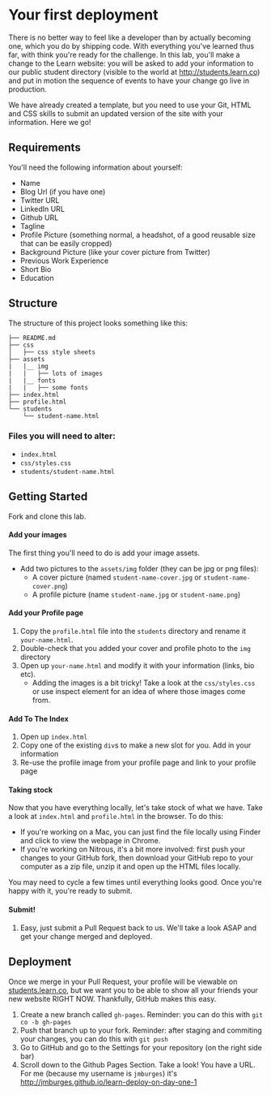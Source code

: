 # Your first deployment

There is no better way to feel like a developer than by actually becoming one, which you do by shipping code. With everything you've learned thus far, with think you're ready for the challenge. In this lab, you'll make a change to the Learn website: you will be asked to add your information to our public student directory (visible to the world at http://students.learn.co) and put in motion the sequence of events to have your change go live in production. 

We have already created a template, but you need to use your Git, HTML and CSS skills to submit an updated version of the site with your information. Here we go!

## Requirements

You'll need the following information about yourself:

* Name
* Blog Url (if you have one)
* Twitter URL
* LinkedIn URL
* Github URL
* Tagline
* Profile Picture (something normal, a headshot, of a good reusable size that can be easily cropped)
* Background Picture (like your cover picture from Twitter)
* Previous Work Experience
* Short Bio
* Education

## Structure

The structure of this project looks something like this:

```text
├── README.md
├── css
│   ├── css style sheets
├── assets
|   |__ img
|   |   ├── lots of images
|   |__ fonts
|   |   ├── some fonts
├── index.html
├── profile.html
└── students
    └── student-name.html
```

### Files you will need to alter:
  * `index.html`
  * `css/styles.css`
  * `students/student-name.html`

## Getting Started

Fork and clone this lab.

#### Add your images

The first thing you'll need to do is add your image assets.

  * Add two pictures to the `assets/img` folder (they can be jpg or png files):
    * A cover picture (named `student-name-cover.jpg` or `student-name-cover.png`)
    * A profile picture (name `student-name.jpg` or `student-name.png`)

#### Add your Profile page

  1. Copy the `profile.html` file into the `students` directory and rename it `your-name.html`. 
  2. Double-check that you added your cover and profile photo to the `img` directory
  3. Open up `your-name.html` and modify it with your information (links, bio etc).
     * Adding the images is a bit tricky! Take a look at the `css/styles.css` or use inspect element for an idea of where those images come from.

#### Add To The Index

  1. Open up `index.html`
  2. Copy one of the existing `div`s to make a new slot for you. Add in your information
  3. Re-use the profile image from your profile page and link to your profile page

#### Taking stock

Now that you have everything locally, let's take stock of what we have. Take a look at `index.html` and `profile.html` in the browser. To do this: 

* If you're working on a Mac, you can just find the file locally using Finder and click to view the webpage in Chrome. 
* If you're working on Nitrous, it's a bit more involved: first push your changes to your GitHub fork, then download your GitHub repo to your computer as a zip file, unzip it and open up the HTML files locally. 

You may need to cycle a few times until everything looks good. Once you're happy with it, you're ready to submit.

#### Submit!

  1. Easy, just submit a Pull Request back to us. We'll take a look ASAP and get your change merged and deployed.

## Deployment

Once we merge in your Pull Request, your profile will be viewable on [students.learn.co](), but we want you to be able to show all your friends your new website RIGHT NOW. Thankfully, GitHub makes this easy.

  1. Create a new branch called `gh-pages`. Reminder: you can do this with `git co -b gh-pages`
  2. Push that branch up to your fork. Reminder: after staging and commiting your changes, you can do this with `git push`
  3. Go to GitHub and go to the Settings for your repository (on the right side bar)
  4. Scroll down to the Github Pages Section. Take a look! You have a URL. For me (because my username is `jmburges`) it's http://jmburges.github.io/learn-deploy-on-day-one-1
